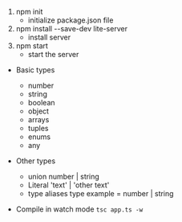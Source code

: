 1. npm init
   * initialize package.json file
2. npm install --save-dev lite-server
   * install server
3. npm start
   * start the server

* Basic types
   * number
   * string
   * boolean
   * object
   * arrays
   * tuples
   * enums
   * any

* Other types
   * union        number | string
   * Literal      'text' | 'other text'
   * type aliases   type example = number | string




* Compile in watch mode
`
   tsc app.ts -w
`